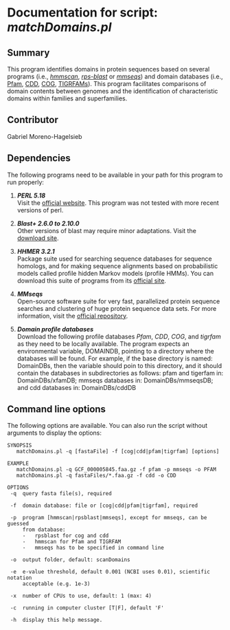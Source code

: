 # Documentation for script: _matchDomains.pl_


## Summary
This program identifies domains in protein sequences based on several programs (i.e., [_hmmscan_](http://hmmer.org/), [_rps-blast_](https://blast.ncbi.nlm.nih.gov/Blast.cgi?PAGE_TYPE=BlastDocs&DOC_TYPE=Download) or [_mmseqs_](https://github.com/soedinglab/MMseqs2)) and domain databases (i.e., [Pfam](https://pfam.xfam.org/), [CDD](https://www.ncbi.nlm.nih.gov/Structure/cdd/cdd.shtml), [COG](https://www.ncbi.nlm.nih.gov/COG/), [TIGRFAMs](http://tigrfams.jcvi.org/cgi-bin/index.cgi)). This program facilitates comparisons of domain contents between genomes and the identification of characteristic domains within families and superfamilies.


## Contributor
Gabriel Moreno-Hagelsieb


## Dependencies
The following programs need to be available in your path for this 
program to run properly:

1. **_PERL 5.18_**  
Visit the [official website](https://www.perl.org/). This program 
was not tested with more recent versions of perl.  

2. **_Blast+ 2.6.0 to 2.10.0_**  
Other versions of blast may require minor adaptations. Visit the
[download site](https://blast.ncbi.nlm.nih.gov/Blast.cgi?PAGE_TYPE=BlastDocs&DOC_TYPE=Download). 

3. **_HHMER 3.2.1_**  
Package suite used for searching sequence databases for sequence homologs, and for making 
sequence alignments based on probabilistic models called profile hidden Markov models 
(profile HMMs). You can download this suite of programs from its [official site](http://hmmer.org/). 

4. **_MMseqs_**  
Open-source software suite for very fast, parallelized protein sequence searches
and clustering of huge protein sequence data sets. For more information, visit the
[official repository](https://github.com/soedinglab/MMseqs2).

5. **_Domain profile databases_**  
Download the following profile databases _Pfam_, _CDD_, _COG_, and _tigrfam_ as they 
need to be locally available. The program expects an environmental variable, DOMAINDB, pointing 
to a directory where the databases will be found. For example, if the base directory is named: 
DomainDBs, then the variable should poin to this directory, and it should contain the databases 
in subdirectories as follows: pfam and tigerfam in: DomainDBs/xfamDB; mmseqs databases 
in: DomainDBs/mmseqsDB; and cdd databases in: DomainDBs/cddDB


## Command line options
The following options are available. You can also run the 
script without arguments to display the options:

    SYNOPSIS
       matchDomains.pl -q [fastaFile] -f [cog|cdd|pfam|tigrfam] [options]

    EXAMPLE
       matchDomains.pl -q GCF_000005845.faa.gz -f pfam -p mmseqs -o PFAM
       matchDomains.pl -q fastaFiles/*.faa.gz -f cdd -o CDD

    OPTIONS
     -q  query fasta file(s), required

     -f  domain database: file or [cog|cdd|pfam|tigrfam], required

     -p  program [hmmscan|rpsblast|mmseqs], except for mmseqs, can be guessed
         from database:
         -   rpsblast for cog and cdd
         -   hmmscan for Pfam and TIGRFAM
         -   mmseqs has to be specified in command line

     -o  output folder, default: scanDomains

     -e  e-value threshold, default 0.001 (NCBI uses 0.01), scientific notation
         acceptable (e.g. 1e-3)

     -x  number of CPUs to use, default: 1 (max: 4)

     -c  running in computer cluster [T|F], default 'F'
     
     -h  display this help message.
     
